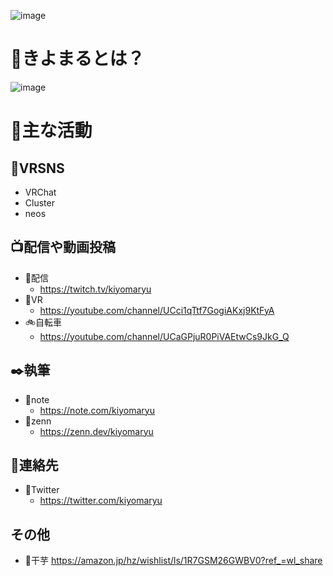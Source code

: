 ![image](https://user-images.githubusercontent.com/24783202/197696902-38eae996-485d-4159-9bc4-d477bb1fb4a6.png)

# 🤔きよまるとは？
![image](https://user-images.githubusercontent.com/24783202/197695150-51754827-01c8-4caa-bd45-09e7d413f33a.png)

# 🚩主な活動

## 🎈VRSNS
- VRChat
- Cluster
- neos

## 📺配信や動画投稿
- 🍇配信
  - https://twitch.tv/kiyomaryu
- 🍓VR
  - https://youtube.com/channel/UCci1qTtf7GogiAKxj9KtFyA
- 🚲自転車
  - https://youtube.com/channel/UCaGPjuR0PiVAEtwCs9JkG_Q

## ✒️執筆
- 📗note
  - https://note.com/kiyomaryu
- 📓zenn
  - https://zenn.dev/kiyomaryu

## 📱連絡先
- 🐔Twitter
  - https://twitter.com/kiyomaryu

## その他
- 🍠干芋
https://amazon.jp/hz/wishlist/ls/1R7GSM26GWBV0?ref_=wl_share
